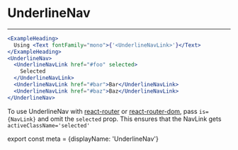 # UnderlineNav
---

```.jsx
<ExampleHeading>
  Using <Text fontFamily="mono">{'<UnderlineNavLink>'}</Text>
</ExampleHeading>
<UnderlineNav>
  <UnderlineNavLink href="#foo" selected>
    Selected
  </UnderlineNavLink>
  <UnderlineNavLink href="#bar">Bar</UnderlineNavLink>
  <UnderlineNavLink href="#baz">Baz</UnderlineNavLink>
</UnderlineNav>
```

  To use UnderlineNav with [react-router](https://github.com/ReactTraining/react-router) or
  [react-router-dom](https://www.npmjs.com/package/react-router-dom), pass
  ```is={NavLink}``` and omit the ```selected``` prop.
  This ensures that the NavLink gets ```activeClassName='selected'```


export const meta = {displayName: 'UnderlineNav'}
